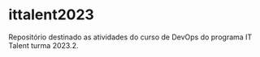 # ittalent2023
Repositório destinado as atividades do curso de DevOps do programa IT Talent turma 2023.2.
